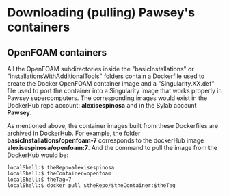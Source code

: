# Downloading (pulling) Pawsey's containers
## OpenFOAM containers
All the OpenFOAM subdirectories inside the "basicInstallations" or "installationsWithAdditionalTools" folders contain a Dockerfile used to create the Docker OpenFOAM container image and a "Singularity.XX.def" file used to port the container into a Singularity image that works properly in Pawsey supercomputers. The corresponding images would exist in the DockerHub repo account: **alexisespinosa** and in the Sylab account **Pawsey**.

As mentioned above, the container images built from these Dockerfiles are archived in DockerHub. For example, the folder **basicInstallations/openfoam-7** corresponds to the dockerHub image **alexisespinosa/openfoam:7**. And the command to pull the image from the DockerHub would be:

```shell
localShell:$ theRepo=alexisespinosa
localShell:$ theContainer=openfoam
localShell:$ theTag=7
localShell:$ docker pull $theRepo/$theContainer:$theTag